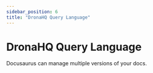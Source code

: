 ```yaml
---
sidebar_position: 6
title: "DronaHQ Query Language"
---
```


# DronaHQ Query Language

Docusaurus can manage multiple versions of your docs.
